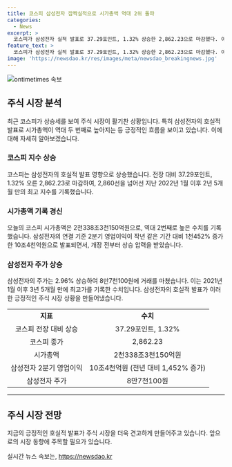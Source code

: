 ```yaml
---
title: 코스피 삼성전자 깜짝실적으로 시가총액 역대 2위 돌파
categories:
  - News
excerpt: >
  코스피가 삼성전자 실적 발표로 37.29포인트, 1.32% 상승한 2,862.23으로 마감했다. 이는 2022년 1월 20일 이후 2년 5개월 만에 나타난 선전이다. 삼성전자의 호실적에 힘입어 시가총액은 역대 2번째로 많은 2천338조3천150억원을 기록했다. 2분기 영업이익은 작년 동기대비 1천452% 증가한 10조4천억원을 달성했고, 주가는 3년 5개월 만에 최고가를 경신했다.
feature_text: >
  코스피가 삼성전자 실적 발표로 37.29포인트, 1.32% 상승한 2,862.23으로 마감했다. 이는 2022년 1월 20일 이후 2년 5개월 만에 나타난 선전이다. 삼성전자의 호실적에 힘입어 시가총액은 역대 2번째로 많은 2천338조3천150억원을 기록했다. 2분기 영업이익은 작년 동기대비 1천452% 증가한 10조4천억원을 달성했고, 주가는 3년 5개월 만에 최고가를 경신했다.
image: 'https://newsdao.kr/res/images/meta/newsdao_breakingnews.jpg'
---
```


<p><img src="https://newsdao.kr/res/images/meta/newsdao_breakingnews.jpg" alt="ontimetimes 속보" /></p>

<h2 data-ke-size="size26">주식 시장 분석</h2>

<p data-ke-size="size16">최근 코스피가 상승세를 보여 주식 시장이 활기찬 상황입니다. 특히 삼성전자의 호실적 발표로 시가총액이 역대 두 번째로 높아지는 등 긍정적인 흐름을 보이고 있습니다. 이에 대해 자세히 알아보겠습니다.</p>

<h3>코스피 지수 상승</h3>

<p data-ke-size="size16">코스피는 삼성전자의 호실적 발표 영향으로 상승했습니다. 전장 대비 37.29포인트, 1.32% 오른 2,862.23로 마감하여, 2,860선을 넘어선 지난 2022년 1월 이후 2년 5개월 만의 최고 지수를 기록했습니다.</p>

<h3>시가총액 기록 경신</h3>

<p data-ke-size="size16">오늘의 코스피 시가총액은 2천338조3천150억원으로, 역대 2번째로 높은 수치를 기록했습니다. 삼성전자의 연결 기준 2분기 영업이익이 작년 같은 기간 대비 1천452% 증가한 10조4천억원으로 발표되면서, 개장 전부터 상승 압력을 받았습니다.</p>

<h3>삼성전자 주가 상승</h3>

<p data-ke-size="size16">삼성전자의 주가는 2.96% 상승하여 8만7천100원에 거래를 마쳤습니다. 이는 2021년 1월 이후 3년 5개월 만에 최고가를 기록한 수치입니다. 삼성전자의 호실적 발표가 이러한 긍정적인 주식 시장 상황을 만들어냈습니다.</p>

<table>
    <tr>
        <td style="text-align: center;"><b>지표</b></td>
        <td style="text-align: center;"><b>수치</b></td>
    </tr>
    <tr>
        <td style="text-align: center;">코스피 전장 대비 상승</td>
        <td style="text-align: center;">37.29포인트, 1.32%</td>
    </tr>
    <tr>
        <td style="text-align: center;">코스피 종가</td>
        <td style="text-align: center;">2,862.23</td>
    </tr>
    <tr>
        <td style="text-align: center;">시가총액</td>
        <td style="text-align: center;">2천338조3천150억원</td>
    </tr>
    <tr>
        <td style="text-align: center;">삼성전자 2분기 영업이익</td>
        <td style="text-align: center;">10조4천억원 (전년 대비 1,452% 증가)</td>
    </tr>
    <tr>
        <td style="text-align: center;">삼성전자 주가</td>
        <td style="text-align: center;">8만7천100원</td>
    </tr>
</table>

<hr>

<h2 data-ke-size="size26">주식 시장 전망</h2>

<p data-ke-size="size16">지금의 긍정적인 호실적 발표가 주식 시장을 더욱 견고하게 만들어주고 있습니다. 앞으로의 시장 동향에 주목할 필요가 있습니다.</p>
실시간 뉴스 속보는, <a href="https://newsdao.kr" rel="dofollow">https://newsdao.kr</a>


